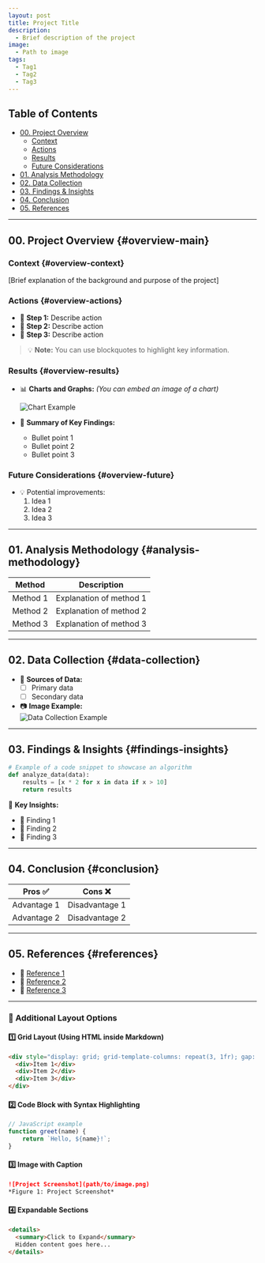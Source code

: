 ```yaml
---
layout: post
title: Project Title
description:
  - Brief description of the project
image:
  - Path to image
tags:
  - Tag1
  - Tag2
  - Tag3
---
```


## Table of Contents

- [00. Project Overview](#overview-main)
    - [Context](#overview-context)
    - [Actions](#overview-actions)
    - [Results](#overview-results)
    - [Future Considerations](#overview-future)
- [01. Analysis Methodology](#analysis-methodology)
- [02. Data Collection](#data-collection)
- [03. Findings & Insights](#findings-insights)
- [04. Conclusion](#conclusion)
- [05. References](#references)

---

## 00. Project Overview  {#overview-main}

### Context  {#overview-context}
[Brief explanation of the background and purpose of the project]

### Actions  {#overview-actions}
- 🔹 **Step 1:** Describe action  
- 🔹 **Step 2:** Describe action  
- 🔹 **Step 3:** Describe action  

> 💡 **Note:** You can use blockquotes to highlight key information.

### Results  {#overview-results}
- 📊 **Charts and Graphs:** *(You can embed an image of a chart)*
  
  ![Chart Example](path/to/chart.png)

- 📝 **Summary of Key Findings:**  
  - Bullet point 1  
  - Bullet point 2  
  - Bullet point 3  

### Future Considerations  {#overview-future}
- 💡 Potential improvements:
  1. Idea 1
  2. Idea 2
  3. Idea 3

---

## 01. Analysis Methodology  {#analysis-methodology}

| Method | Description |
|--------|------------|
| Method 1 | Explanation of method 1 |
| Method 2 | Explanation of method 2 |
| Method 3 | Explanation of method 3 |

---

## 02. Data Collection  {#data-collection}

- 📌 **Sources of Data:**  
  - [ ] Primary data  
  - [ ] Secondary data  

- 📷 **Image Example:**  
  ![Data Collection Example](path/to/image.jpg)

---

## 03. Findings & Insights  {#findings-insights}

```python
# Example of a code snippet to showcase an algorithm
def analyze_data(data):
    results = [x * 2 for x in data if x > 10]
    return results
```

📌 **Key Insights:**  
- 🔹 Finding 1  
- 🔹 Finding 2  
- 🔹 Finding 3  

---

## 04. Conclusion  {#conclusion}

| Pros ✅ | Cons ❌ |
|---------|---------|
| Advantage 1 | Disadvantage 1 |
| Advantage 2 | Disadvantage 2 |

---

## 05. References  {#references}

- 🔗 [Reference 1](https://example.com)
- 🔗 [Reference 2](https://example.com)
- 🔗 [Reference 3](https://example.com)

---

### 📌 Additional Layout Options

#### 1️⃣ **Grid Layout (Using HTML inside Markdown)**  
```html
<div style="display: grid; grid-template-columns: repeat(3, 1fr); gap: 10px;">
  <div>Item 1</div>
  <div>Item 2</div>
  <div>Item 3</div>
</div>
```

#### 2️⃣ **Code Block with Syntax Highlighting**  
```js
// JavaScript example
function greet(name) {
    return `Hello, ${name}!`;
}
```

#### 3️⃣ **Image with Caption**  
```md
![Project Screenshot](path/to/image.png)  
*Figure 1: Project Screenshot*
```

#### 4️⃣ **Expandable Sections**  
```html
<details>
  <summary>Click to Expand</summary>
  Hidden content goes here...
</details>
```
